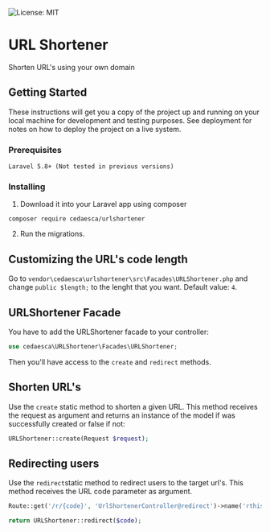 ![License: MIT](https://img.shields.io/badge/License-MIT-blue.svg)

# URL Shortener

Shorten URL's using your own domain

## Getting Started

These instructions will get you a copy of the project up and running on your local machine for development and testing purposes. See deployment for notes on how to deploy the project on a live system.

### Prerequisites

```
Laravel 5.8+ (Not tested in previous versions)
```

### Installing

1) Download it into your Laravel app using composer

```
composer require cedaesca/urlshortener
```

2) Run the migrations.

## Customizing the URL's code length

Go to `vendor\cedaesca\urlshortener\src\Facades\URLShortener.php` and change `public $length;` to the lenght that you want. Default value: `4`.

## URLShortener Facade

You have to add the URLShortener facade to your controller:
````php
use cedaesca\URLShortener\Facades\URLShortener;
````

Then you'll have access to the `create` and `redirect` methods.

## Shorten URL's

Use the `create` static method to shorten a given URL. This method receives the request as argument and returns an instance of the model if was successfully created or false if not:

````php
URLShortener::create(Request $request);
````

## Redirecting users

Use the `redirect`static method to redirect users to the target url's. This method receives the URL code parameter as argument.

````php
Route::get('/r/{code}', 'UrlShortenerController@redirect')->name('rthis');
````
````php
return URLShortener::redirect($code);
````
